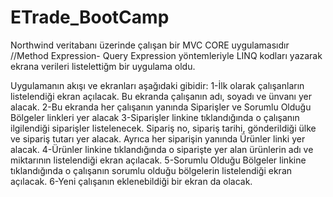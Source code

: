 # ETrade_BootCamp
Northwind veritabanı üzerinde çalışan bir MVC CORE uygulamasıdır
//Method Expression- Query Expression yöntemleriyle LINQ kodları yazarak ekrana verileri listelettiğm bir uygulama oldu.

Uygulamanın akışı ve ekranları aşağıdaki gibidir:
1-İlk olarak çalışanların listelendiği ekran açılacak. Bu ekranda çalışanın adı, soyadı ve ünvanı yer alacak.
2-Bu ekranda her çalışanın yanında Siparişler ve Sorumlu Olduğu Bölgeler linkleri yer alacak
3-Siparişler linkine tıklandığında o çalışanın ilgilendiği siparişler listelenecek. Sipariş no, sipariş tarihi, gönderildiği ülke ve sipariş tutarı yer alacak. Ayrıca her siparişin yanında Ürünler linki yer alacak.
4-Ürünler linkine tıklandığında o siparişte yer alan ürünlerin adı ve miktarının listelendiği ekran açılacak.
5-Sorumlu Olduğu Bölgeler linkine tıklandığında o çalışanın sorumlu olduğu bölgelerin listelendiği ekran açılacak.
6-Yeni çalışanın eklenebildiği bir ekran da olacak.

